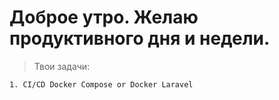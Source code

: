 # Доброе утро. Желаю продуктивного дня и недели.

> Твои задачи:

```
1. CI/CD Docker Compose or Docker Laravel
```